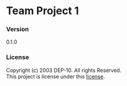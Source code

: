 # Team Project 1

### Version
0.1.0

### License
Copyright (c) 2003 DEP-10. All rights Reserved. <br>
This project is license under this [license](LICENSE.txt).
